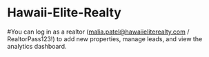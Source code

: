 # Hawaii-Elite-Realty
#You can log in as a realtor (malia.patel@hawaiieliterealty.com / RealtorPass123!) to add new properties, manage leads, and view the analytics dashboard.
